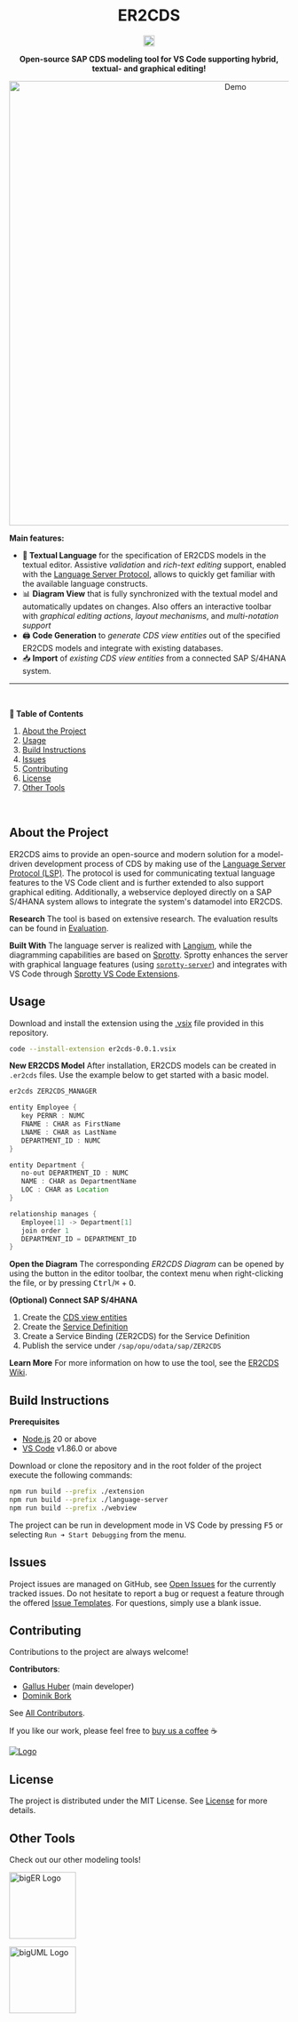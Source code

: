 <!-- TITLE -->
<h1 align="center">ER2CDS</h1>

<!-- BADGES -->
<p align="center">
  <img alt="GitHub contributors" src="https://img.shields.io/github/contributors/borkdominik/ER2CDS?color=lightgrey" height="20"/>
</p>

<!-- DESCRIPTION -->
<p align="center">
  <b>Open-source SAP CDS modeling tool for VS Code supporting hybrid, textual- and graphical editing!</b></br>
</p>

<!-- DEMO -->
<p align="center">
  <img src="https://github.com/user-attachments/assets/b10a1a8e-2ccb-40cc-9262-84a3a96fb491" alt="Demo" width="800" />
</p>

**Main features:**
- **📝 Textual Language** for the specification of ER2CDS models in the textual editor. Assistive *validation* and *rich-text editing* support, enabled with the [Language Server Protocol](https://microsoft.github.io/language-server-protocol/), allows to quickly get familiar with the available language constructs.
- 📊 **Diagram View** that is fully synchronized with the textual model and automatically updates on changes. Also offers an interactive toolbar with *graphical editing actions*, *layout mechanisms*, and *multi-notation support*
- 🖨️ **Code Generation** to *generate CDS view entities* out of the specified ER2CDS models and integrate with existing databases.
- 📥 **Import** of *existing CDS view entities* from a connected SAP S/4HANA system.

---
<br />	

**📖 Table of Contents**
1. [About the Project](#about-the-project)
2. [Usage](#usage)
3. [Build Instructions](#build-instructions)
4. [Issues](#issues)
5. [Contributing](#contributing)
6. [License](#license)
7. [Other Tools](#other-tools)
<br />	

## About the Project
ER2CDS aims to provide an open-source and modern solution for a model-driven development process of CDS by making use of the [Language Server Protocol (LSP)](https://microsoft.github.io/language-server-protocol/). The protocol is used for communicating textual language features to the VS Code client and is further extended to also support graphical editing. Additionally, a webservice deployed directly on a SAP S/4HANA system allows to integrate the system's datamodel into ER2CDS.

**Research**
The tool is based on extensive research. The evaluation results can be found in [Evaluation](../evaluation).

**Built With**
The language server is realized with [Langium](https://langium.org/), while the diagramming capabilities are based on [Sprotty](https://github.com/eclipse/sprotty). Sprotty enhances the server with graphical language features (using [`sprotty-server`](https://github.com/eclipse/sprotty-server)) and integrates with VS Code through [Sprotty VS Code Extensions](https://github.com/eclipse/sprotty-vscode). 


## Usage
Download and install the extension using the [.vsix](../er2cds-0.0.1.vsix) file provided in this repository.

```bash
code --install-extension er2cds-0.0.1.vsix
```

**New ER2CDS Model**
After installation, ER2CDS models can be created in `.er2cds` files. Use the example below to get started with a basic model.

```java
er2cds ZER2CDS_MANAGER

entity Employee {
   key PERNR : NUMC
   FNAME : CHAR as FirstName
   LNAME : CHAR as LastName
   DEPARTMENT_ID : NUMC
}

entity Department {
   no-out DEPARTMENT_ID : NUMC
   NAME : CHAR as DepartmentName
   LOC : CHAR as Location
}

relationship manages {
   Employee[1] -> Department[1]
   join order 1
   DEPARTMENT_ID = DEPARTMENT_ID
}
```

**Open the Diagram**
The corresponding *ER2CDS Diagram* can be opened by using the button in the editor toolbar, the context menu when right-clicking the file, or by pressing <kbd>Ctrl</kbd>/<kbd>⌘</kbd> + <kbd>O</kbd>.

**(Optional) Connect SAP S/4HANA**
1. Create the [CDS view entities](../odata-service/)
2. Create the [Service Definition](../odata-service/ZER2CDS.sdef)
3. Create a Service Binding (ZER2CDS) for the Service Definition
4. Publish the service under `/sap/opu/odata/sap/ZER2CDS`

**Learn More**
For more information on how to use the tool, see the [ER2CDS Wiki](https://github.com/borkdominik/ER2CDS/wiki/).


## Build Instructions
**Prerequisites**
- [Node.js](https://nodejs.org/en/) 20 or above
- [VS Code](https://code.visualstudio.com/) v1.86.0 or above

Download or clone the repository and in the root folder of the project execute the following commands:

```bash
npm run build --prefix ./extension 
npm run build --prefix ./language-server 
npm run build --prefix ./webview
```

The project can be run in development mode in VS Code by pressing <kbd>F5</kbd> or selecting `Run ➜ Start Debugging` from the menu.


## Issues
Project issues are managed on GitHub, see [Open Issues](https://github.com/borkdominik/ER2CDS/issues) for the currently tracked issues. Do not hesitate to report a bug or request a feature through the offered [Issue Templates](https://github.com/borkdominik/ER2CDS/issues/new/choose). For questions, simply use a blank issue.


## Contributing
Contributions to the project are always welcome!

**Contributors**:
- [Gallus Huber](https://github.com/GallusHuber) (main developer)   
- [Dominik Bork](https://github.com/borkdominik)

See [All Contributors](https://github.com/borkdominik/ER2CDS/graphs/contributors).

If you like our work, please feel free to [buy us a coffee](https://buymeacoffee.com/er2cds) ☕️

<a href="https://buymeacoffee.com/er2cds" target="_blank">
  <img src="https://www.buymeacoffee.com/assets/img/custom_images/yellow_img.png" alt="Logo" >
</a>


## License
The project is distributed under the MIT License. See [License](https://github.com/borkdominik/ER2CDS/blob/main/LICENSE) for more details.


## Other Tools
Check out our other modeling tools!

<a href="https://marketplace.visualstudio.com/items?itemName=BIGModelingTools.erdiagram"><img src="https://bigmodelingtools.gallerycdn.vsassets.io/extensions/bigmodelingtools/erdiagram/0.5.0/1698169469481/Microsoft.VisualStudio.Services.Icons.Default" alt="bigER Logo" height="120" width="120" /></a>

<a href="https://marketplace.visualstudio.com/items?itemName=BIGModelingTools.umldiagram"><img src="https://bigmodelingtools.gallerycdn.vsassets.io/extensions/bigmodelingtools/umldiagram/0.4.0/1696184688299/Microsoft.VisualStudio.Services.Icons.Default" alt="bigUML Logo" height="120" width="120" /></a>
